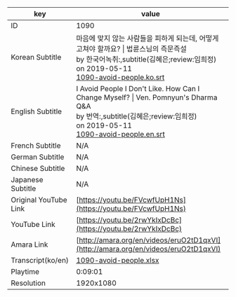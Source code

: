 |  key  |  value  |
|-------|---------|
| ID            | 1090 |
| Korean Subtitle | 마음에 맞지 않는 사람들을 피하게 되는데, 어떻게 고쳐야 할까요? \| 법륜스님의 즉문즉설<br>by 한국어녹취:,subtitle(김혜은;review:임희정)<br>on 2019-05-11<br>[1090-avoid-people.ko.srt](https://github.com/jungtosociety/dharma-qna/raw/master/sub/1090/1090-avoid-people.ko.srt)<br>|
| English Subtitle | I Avoid People I Don't Like. How Can I Change Myself? \| Ven. Pomnyun's Dharma Q&A<br>by 번역:,subtitle(김혜은;review:임희정)<br>on 2019-05-11<br>[1090-avoid-people.en.srt](https://github.com/jungtosociety/dharma-qna/raw/master/sub/1090/1090-avoid-people.en.srt)<br>|
| French Subtitle | N/A |
| German Subtitle | N/A |
| Chinese Subtitle | N/A |
| Japanese Subtitle | N/A |
| Original YouTube Link  | [https://youtu.be/FVcwfUpH1Ns](https://youtu.be/FVcwfUpH1Ns) |
| YouTube Link  | [https://youtu.be/2rwYkIxDcBc](https://youtu.be/2rwYkIxDcBc) |
| Amara Link    | [http://amara.org/en/videos/eruO2tD1qxVI](http://amara.org/en/videos/eruO2tD1qxVI) |
| Transcript(ko/en) | [1090-avoid-people.xlsx](https://github.com/jungtosociety/dharma-qna/raw/master/sub/1090/1090-avoid-people.xlsx) |
| Playtime | 0:09:01 |
| Resolution | 1920x1080|
